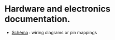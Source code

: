 # Hardware and electronics documentation.
- [Schéma](hardware/schematics) : wiring diagrams or pin mappings
